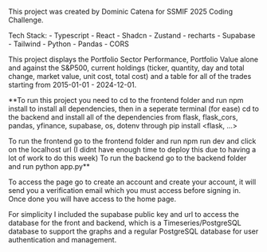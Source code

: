 This project was created by Dominic Catena for SSMIF 2025 Coding Challenge.

Tech Stack:
    - Typescript
    - React
    - Shadcn
    - Zustand
    - recharts
    - Supabase
    - Tailwind
    - Python
    - Pandas
    - CORS

This project displays the Portfolio Sector Performance, Portfolio Value alone and against the S&P500, current holdings (ticker, quantity, day and total change, market value,
unit cost, total cost) and a table for all of the trades starting from 2015-01-01 - 2024-12-01.

**To run this project you need to cd to the frontend folder and run npm install to install all dependencies, then in a seperate terminal (for ease) cd to the backend and install all of the dependencies from flask, flask_cors, pandas, yfinance, supabase, os, dotenv through pip install <flask, ...>

To run the frontend go to the frontend folder and run npm run dev and click on the localhost url (I didnt have enough time to deploy this due to having a lot of work to do this week)
To run the backend go to the backend folder and run python app.py**

To access the page go to create an account and create your account, it will send you a verification email which you must access before signing in. Once done you will have access to the home page. 

For simplicity I included the supabase public key and url to access the database for the front and backend, which is a Timeseries/PostgreSQL database to support the graphs and a regular PostgreSQL database for user authentication and management.

